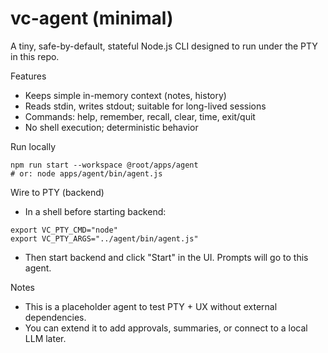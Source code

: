# vc-agent (minimal)

A tiny, safe-by-default, stateful Node.js CLI designed to run under the PTY in this repo.

Features
- Keeps simple in-memory context (notes, history)
- Reads stdin, writes stdout; suitable for long-lived sessions
- Commands: help, remember, recall, clear, time, exit/quit
- No shell execution; deterministic behavior

Run locally
```
npm run start --workspace @root/apps/agent
# or: node apps/agent/bin/agent.js
```

Wire to PTY (backend)
- In a shell before starting backend:
```
export VC_PTY_CMD="node"
export VC_PTY_ARGS="../agent/bin/agent.js"
```
- Then start backend and click "Start" in the UI. Prompts will go to this agent.

Notes
- This is a placeholder agent to test PTY + UX without external dependencies.
- You can extend it to add approvals, summaries, or connect to a local LLM later.
